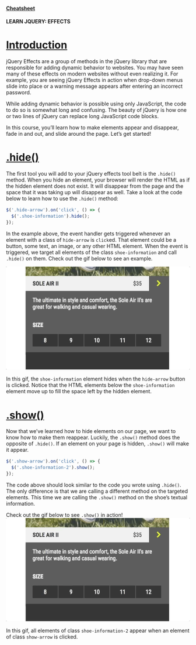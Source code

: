 #### [Cheatsheet](https://www.codecademy.com/learn/learn-jquery/modules/learn-jquery-effects/cheatsheet)

#### LEARN JQUERY: EFFECTS

# [Introduction](https://www.codecademy.com/courses/learn-jquery/lessons/jquery-effects/exercises/effects-introduction)

jQuery Effects are a group of methods in the jQuery library that are responsible for adding dynamic behavior to websites. 
You may have seen many of these effects on modern websites without even realizing it. 
For example, you are seeing jQuery Effects in action when drop-down menus slide into place or a warning message appears after entering an incorrect password.

While adding dynamic behavior is possible using only JavaScript, the code to do so is somewhat long and confusing. 
The beauty of jQuery is how one or two lines of jQuery can replace long JavaScript code blocks.

In this course, you’ll learn how to make elements appear and disappear, fade in and out, and slide around the page. 
Let’s get started!

# [.hide()](https://www.codecademy.com/courses/learn-jquery/lessons/jquery-effects/exercises/hide)

The first tool you will add to your jQuery effects tool belt is the `.hide()` method. 
When you hide an element, your browser will render the HTML as if the hidden element does not exist. 
It will disappear from the page and the space that it was taking up will disappear as well. 
Take a look at the code below to learn how to use the `.hide()` method:
```javascript
$('.hide-arrow').on('click', () => {
  $('.shoe-information').hide();
});
```
In the example above, the event handler gets triggered whenever an element with a class of `hide-arrow` is `click`ed. 
That element could be a button, some text, an image, or any other HTML element. 
When the event is triggered, we target all elements of the class `shoe-information` and call `.hide()` on them. 
Check out the gif below to see an example.

![Hide](hide-gif.gif)

In this gif, the `shoe-information` element hides when the `hide-arrow` button is clicked. 
Notice that the HTML elements below the `shoe-information` element move up to fill the space left by the hidden element.

# [.show()](https://www.codecademy.com/courses/learn-jquery/lessons/jquery-effects/exercises/show)

Now that we’ve learned how to hide elements on our page, we want to know how to make them reappear. 
Luckily, the `.show()` method does the opposite of `.hide()`. 
If an element on your page is hidden, `.show()` will make it appear.
```javascript
$('.show-arrow').on('click', () => {
  $('.shoe-information-2').show();
});
```
The code above should look similar to the code you wrote using `.hide()`. 
The only difference is that we are calling a different method on the targeted elements. 
This time we are calling the `.show()` method on the shoe’s textual information.

Check out the gif below to see `.show()` in action!
![Show](hide-gif.gif)

In this gif, all elements of class `shoe-information-2` appear when an element of class `show-arrow` is clicked.









